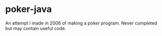 poker-java
==========

An attempt I made in 2006 of making a poker program.
Never completed but may contain useful code.